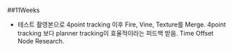 ##11Weeks

-  테스트 촬영본으로 4point tracking 이후 Fire, Vine, Texture를 Merge.
4point tracking 보다 planner tracking이 효율적이라는 피드백 받음.
Time Offset Node Research.
